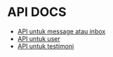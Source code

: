 # API DOCS
* [API untuk message atau inbox](./docs/message.md)
* [API untuk user](./docs/user.md)
* [API untuk testimoni](./docs/testimoni.md)



